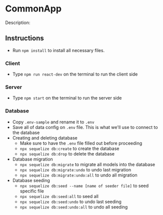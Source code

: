 # CommonApp

Description:

## Instructions

-   Run `npm install` to install all necessary files.

### Client

-   Type `npm run react-dev` on the terminal to run the client side

### Server

-   Type `npm start` on the terminal to run the server side

### Database

-   Copy `.env-sample` and rename it to `.env`
-   Save all of data config on `.env` file. This is what we'll use to connect to the database
-   Creating and deleting database
    -   Make sure to have the `.env` file filled out before proceeding
    -   `npx sequelize db:create` to create the database
    -   `npx sequelize db:drop` to delete the database
-   Database migration
    -   `npx sequelize db:migrate` to migrate all models into the database
    -   `npx sequelize db:migrate:undo` to undo last migration
    -   `npx sequelize db:migrate:undo:all` to undo all migration
-   Database seeding
    -   `npx sequelize db:seed --name [name of seeder file]` to seed specific file
    -   `npx sequelize db:seed:all` to seed all
    -   `npx sequelize db:seed:undo` to undo last seeding
    -   `npx sequelize db:seed:undo:all` to undo all seeding
